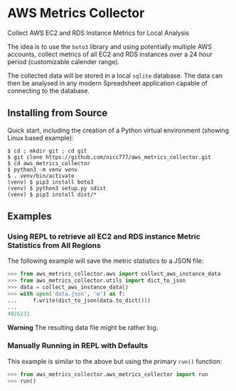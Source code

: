 # AWS Metrics Collector

Collect AWS EC2 and RDS Instance Metrics for Local Analysis

The idea is to use the `boto3` library and using potentially multiple AWS accounts, collect metrics of all EC2 and RDS instances over a 24 hour period (customizable calender range).

The collected data will be stored in a local `sqlite` database. The data can then be analysed in any modern Spreadsheet application capable of connecting to the database.

## Installing from Source

Quick start, including the creation of a Python virtual environment (showing Linux based example):

```
$ cd ; mkdir git ; cd git
$ git clone https://github.com/nicc777/aws_metrics_collector.git
$ cd aws_metrics_collector
$ python3 -m venv venv
$ . venv/bin/activate
(venv) $ pip3 install boto3
(venv) $ python3 setup.py sdist
(venv) $ pip3 install dist/*
```

## Examples

### Using REPL to retrieve all EC2 and RDS instance Metric Statistics from All Regions

The following example will save the metric statistics to a JSON file:

```python
>>> from aws_metrics_collector.aws import collect_aws_instance_data
>>> from aws_metrics_collector.utils import dict_to_json
>>> data = collect_aws_instance_data()
>>> with open('data.json', 'w') as f:
...     f.write(dict_to_json(data.to_dict()))
... 
4826231
```
**Warning** The resulting data file might be rather big.

### Manually Running in REPL with Defaults

This example is similar to the above but using the primary `run()` function:

```python
>>> from aws_metrics_collector.aws_metrics_collector import run
>>> run()
```

